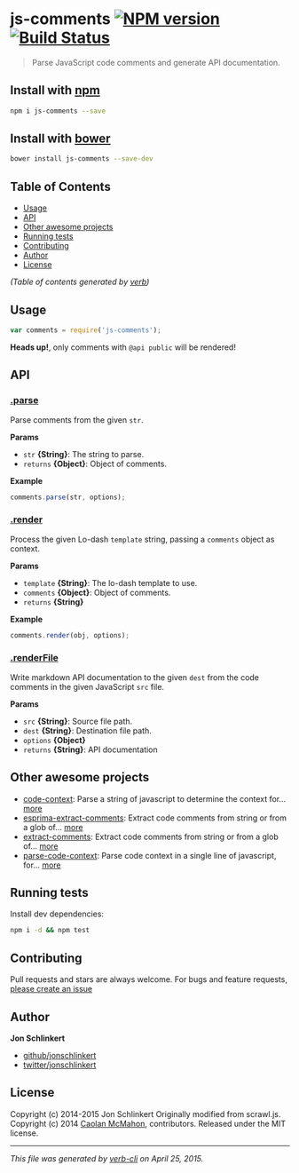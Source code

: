 # js-comments [![NPM version](https://badge.fury.io/js/js-comments.svg)](http://badge.fury.io/js/js-comments)  [![Build Status](https://travis-ci.org/jonschlinkert/js-comments.svg)](https://travis-ci.org/jonschlinkert/js-comments) 

> Parse JavaScript code comments and generate API documentation.

## Install with [npm](npmjs.org)

```bash
npm i js-comments --save
```
## Install with [bower](https://github.com/bower/bower)

```bash
bower install js-comments --save-dev
```

## Table of Contents

<!-- toc -->

- [Usage](#usage)
- [API](#api)
- [Other awesome projects](#other-awesome-projects)
- [Running tests](#running-tests)
- [Contributing](#contributing)
- [Author](#author)
- [License](#license)

_(Table of contents generated by [verb])_

<!-- tocstop -->

## Usage

```js
var comments = require('js-comments');
```

**Heads up!**, only comments with `@api public` will be rendered!

## API

### [.parse](index.js#L35)

Parse comments from the given `str`.

**Params**

* `str` **{String}**: The string to parse.    
* `returns` **{Object}**: Object of comments.  

**Example**

```js
comments.parse(str, options);
```

### [.render](index.js#L51)

Process the given Lo-dash `template` string, passing a `comments` object as context.

**Params**

* `template` **{String}**: The lo-dash template to use.    
* `comments` **{Object}**: Object of comments.    
* `returns` **{String}**  

**Example**

```js
comments.render(obj, options);
```

### [.renderFile](index.js#L106)

Write markdown API documentation to the given `dest` from the code
comments in the given JavaScript `src` file.

**Params**

* `src` **{String}**: Source file path.    
* `dest` **{String}**: Destination file path.    
* `options` **{Object}**    
* `returns` **{String}**: API documentation

## Other awesome projects

* [code-context](https://github.com/jonschlinkert/code-context): Parse a string of javascript to determine the context for… [more](https://github.com/jonschlinkert/code-context)
* [esprima-extract-comments](https://github.com/jonschlinkert/esprima-extract-comments): Extract code comments from string or from a glob of… [more](https://github.com/jonschlinkert/esprima-extract-comments)
* [extract-comments](https://github.com/jonschlinkert/extract-comments): Extract code comments from string or from a glob of… [more](https://github.com/jonschlinkert/extract-comments)
* [parse-code-context](https://github.com/jonschlinkert/parse-code-context): Parse code context in a single line of javascript, for… [more](https://github.com/jonschlinkert/parse-code-context)  

## Running tests

Install dev dependencies:

```bash
npm i -d && npm test
```

## Contributing

Pull requests and stars are always welcome. For bugs and feature requests, [please create an issue](https://github.com/jonschlinkert/js-comments/issues)

## Author

**Jon Schlinkert**

+ [github/jonschlinkert](https://github.com/jonschlinkert)
+ [twitter/jonschlinkert](http://twitter.com/jonschlinkert)

## License

Copyright (c) 2014-2015 Jon Schlinkert
Originally modified from scrawl.js. Copyright (c) 2014 [Caolan McMahon](https://github.com/caolan), contributors.
Released under the MIT license.

***

_This file was generated by [verb-cli](https://github.com/assemble/verb-cli) on April 25, 2015._
<!-- deps:mocha -->

<!-- reflinks generated by verb-reflinks plugin -->

[verb]: https://github.com/assemble/verb
[template]: https://github.com/jonschlinkert/template
[assemble]: http://assemble.io